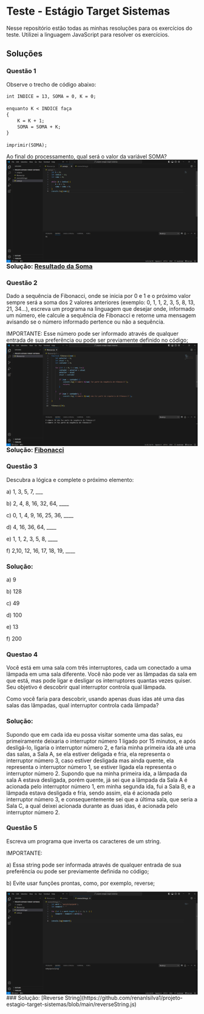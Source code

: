 # Teste - Estágio Target Sistemas

Nesse repositório estão todas as minhas resoluções para os exercícios do teste. Utilizei a linguagem JavaScript para resolver os exercícios.


## Soluções

### Questão 1 

Observe o trecho de código abaixo:

    int INDICE = 13, SOMA = 0, K = 0;

    enquanto K < INDICE faça
    {
    	K = K + 1;
    	SOMA = SOMA + K;
    }

    imprimir(SOMA);

Ao final do processamento, qual será o valor da variável SOMA?
<img align="right" src="https://github.com/renanlsilva1/projeto-estagio-target-sistemas/blob/main/outputs/ex01.png" width=""/>
### Solução: [Resultado da Soma](https://github.com/renanlsilva1/projeto-estagio-target-sistemas/blob/main/soma.js)

### Questão 2 

Dado a sequência de Fibonacci, onde se inicia por 0 e 1 e o próximo valor sempre será a soma dos 2 valores anteriores (exemplo: 0, 1, 1, 2, 3, 5, 8, 13, 21, 34...), escreva um programa na linguagem que desejar onde, informado um número, ele calcule a sequência de Fibonacci e retorne uma mensagem avisando se o número informado pertence ou não a sequência.

IMPORTANTE:
Esse número pode ser informado através de qualquer entrada de sua preferência ou pode ser previamente definido no código;
<img align="right" src="https://github.com/renanlsilva1/projeto-estagio-target-sistemas/blob/main/outputs/ex02.png" width=""/>
### Solução: [Fibonacci](https://github.com/renanlsilva1/projeto-estagio-target-sistemas/blob/main/fibonacci.js)

### Questão 3
Descubra a lógica e complete o próximo elemento:

a) 1, 3, 5, 7, ___

b) 2, 4, 8, 16, 32, 64, ____

c) 0, 1, 4, 9, 16, 25, 36, ____

d) 4, 16, 36, 64, ____

e) 1, 1, 2, 3, 5, 8, ____

f) 2,10, 12, 16, 17, 18, 19, ____

### Solução:
a) 9 </br>

b) 128 </br>

c) 49 </br>

d) 100 </br>

e) 13 </br>

f) 200 </br>

### Questao 4 
Você está em uma sala com três interruptores, cada um conectado a uma lâmpada em uma sala diferente. Você não pode ver as lâmpadas da sala em que está, mas pode ligar e desligar os interruptores quantas vezes quiser. Seu objetivo é descobrir qual interruptor controla qual lâmpada.

Como você faria para descobrir, usando apenas duas idas até uma das salas das lâmpadas, qual interruptor controla cada lâmpada?

### Solução:
Supondo que em cada ida eu possa visitar somente uma das salas, eu primeiramente deixaria o interruptor número 1 ligado por 15 minutos, e após desligá-lo, ligaria o interruptor número 2, e faria minha primeira ida até uma das salas, a Sala A, se ela estiver deligada e fria, ela representa o interruptor número 3, caso estiver desligada mas ainda quente, ela representa o interruptor número 1, se estiver ligada ela representa o interruptor número 2. Supondo que na minha primeira ida, a lâmpada da sala A estava desligada, porém quente, já sei que a lâmpada da Sala A é acionada pelo interruptor número 1, em minha segunda ida, fui a Sala B, e a lâmpada estava desligada e fria, sendo assim, ela é acionada pelo interruptor número 3, e consequentemente sei que a última sala, que seria a Sala C, a qual deixei acionada durante as duas idas, é acionada pelo interruptor número 2.

### Questão 5
Escreva um programa que inverta os caracteres de um string.


IMPORTANTE:

a) Essa string pode ser informada através de qualquer entrada de sua preferência ou pode ser previamente definida no código;

b) Evite usar funções prontas, como, por exemplo, reverse;

<img align="right" src="https://github.com/renanlsilva1/projeto-estagio-target-sistemas/blob/main/outputs/ex05.png" width=""/>
### Solução: [Reverse String](https://github.com/renanlsilva1/projeto-estagio-target-sistemas/blob/main/reverseString.js)

